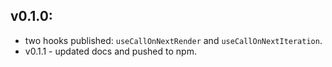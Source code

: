 ## v0.1.0:
- two hooks published: `useCallOnNextRender` and `useCallOnNextIteration`.
- v0.1.1 - updated docs and pushed to npm.
